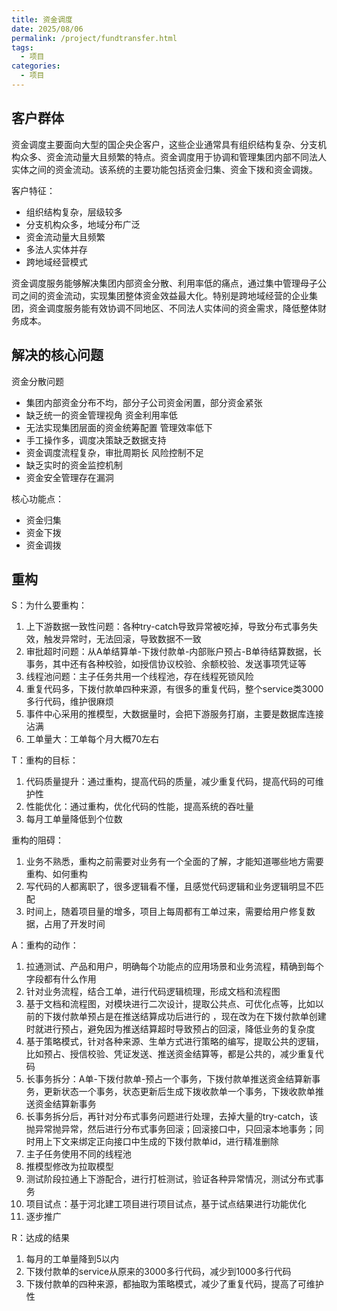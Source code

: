```yaml
---
title: 资金调度
date: 2025/08/06
permalink: /project/fundtransfer.html
tags:
  - 项目
categories:
  - 项目
---
```


## 客户群体

资金调度主要面向大型的国企央企客户，这些企业通常具有组织结构复杂、分支机构众多、资金流动量大且频繁的特点。资金调度用于协调和管理集团内部不同法人实体之间的资金流动。该系统的主要功能包括资金归集、资金下拨和资金调拨。



客户特征：
- 组织结构复杂，层级较多
- 分支机构众多，地域分布广泛
- 资金流动量大且频繁
- 多法人实体并存
- 跨地域经营模式

资金调度服务能够解决集团内部资金分散、利用率低的痛点，通过集中管理母子公司之间的资金流动，实现集团整体资金效益最大化。特别是跨地域经营的企业集团，资金调度服务能有效协调不同地区、不同法人实体间的资金需求，降低整体财务成本。

## 解决的核心问题

资金分散问题
- 集团内部资金分布不均，部分子公司资金闲置，部分资金紧张
- 缺乏统一的资金管理视角
资金利用率低
- 无法实现集团层面的资金统筹配置
管理效率低下
- 手工操作多，调度决策缺乏数据支持
- 资金调度流程复杂，审批周期长
风险控制不足
- 缺乏实时的资金监控机制
- 资金安全管理存在漏洞


核心功能点：

- 资金归集 
- 资金下拨
- 资金调拨

## 重构 

S：为什么要重构：
1. 上下游数据一致性问题：各种try-catch导致异常被吃掉，导致分布式事务失效，触发异常时，无法回滚，导致数据不一致
2. 审批超时问题：从A单结算单-下拨付款单-内部账户预占-B单待结算数据，长事务，其中还有各种校验，如授信协议校验、余额校验、发送事项凭证等
3. 线程池问题：主子任务共用一个线程池，存在线程死锁风险
4. 重复代码多，下拨付款单四种来源，有很多的重复代码，整个service类3000多行代码，维护很麻烦
5. 事件中心采用的推模型，大数据量时，会把下游服务打崩，主要是数据库连接沾满
6. 工单量大：工单每个月大概70左右

T：重构的目标：
1. 代码质量提升：通过重构，提高代码的质量，减少重复代码，提高代码的可维护性
2. 性能优化：通过重构，优化代码的性能，提高系统的吞吐量
4. 每月工单量降低到个位数

重构的阻碍：
1. 业务不熟悉，重构之前需要对业务有一个全面的了解，才能知道哪些地方需要重构、如何重构
2. 写代码的人都离职了，很多逻辑看不懂，且感觉代码逻辑和业务逻辑明显不匹配
3. 时间上，随着项目量的增多，项目上每周都有工单过来，需要给用户修复数据，占用了开发时间

A：重构的动作：
1. 拉通测试、产品和用户，明确每个功能点的应用场景和业务流程，精确到每个字段都有什么作用
2. 针对业务流程，结合工单，进行代码逻辑梳理，形成文档和流程图
3. 基于文档和流程图，对模块进行二次设计，提取公共点、可优化点等，比如以前的下拨付款单预占是在推送结算成功后进行的 ，现在改为在下拨付款单创建时就进行预占，避免因为推送结算超时导致预占的回滚，降低业务的复杂度
4. 基于策略模式，针对各种来源、生单方式进行策略的编写，提取公共的逻辑，比如预占、授信校验、凭证发送、推送资金结算等，都是公共的，减少重复代码
5. 长事务拆分：A单-下拨付款单-预占一个事务，下拨付款单推送资金结算新事务，更新状态一个事务，状态更新后生成下拨收款单一个事务，下拨收款单推送资金结算新事务
6. 长事务拆分后，再针对分布式事务问题进行处理，去掉大量的try-catch，该抛异常抛异常，然后进行分布式事务回滚；回滚接口中，只回滚本地事务；同时用上下文来绑定正向接口中生成的下拨付款单id，进行精准删除
7. 主子任务使用不同的线程池
8. 推模型修改为拉取模型
9. 测试阶段拉通上下游配合，进行打桩测试，验证各种异常情况，测试分布式事务
10. 项目试点：基于河北建工项目进行项目试点，基于试点结果进行功能优化
11. 逐步推广


R：达成的结果
1. 每月的工单量降到5以内
2. 下拨付款单的service从原来的3000多行代码，减少到1000多行代码
3. 下拨付款单的四种来源，都抽取为策略模式，减少了重复代码，提高了可维护性